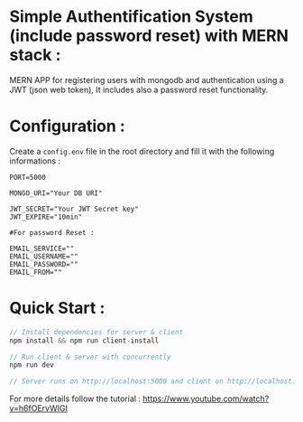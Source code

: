 # Simple Authentification System (include password reset) with MERN stack : 

MERN APP for registering users with mongodb and authentication using a JWT (json web token), It includes also a password reset functionality.



# Configuration :
Create a ```config.env``` file in the root directory and fill it with the following informations :

```
PORT=5000

MONGO_URI="Your DB URI"

JWT_SECRET="Your JWT Secret key"
JWT_EXPIRE="10min"

#For password Reset :

EMAIL_SERVICE=""
EMAIL_USERNAME=""
EMAIL_PASSWORD=""
EMAIL_FROM=""
```

# Quick Start :
```Javascript
// Install dependencies for server & client
npm install && npm run client-install

// Run client & server with concurrently
npm run dev

// Server runs on http://localhost:5000 and client on http://localhost:3000
```


For more details follow the tutorial : https://www.youtube.com/watch?v=h6fOErvWIGI
